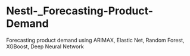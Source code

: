 # Nestl-_Forecasting-Product-Demand
Forecasting product demand using ARIMAX, Elastic Net, Random Forest, XGBoost, Deep Neural Network
